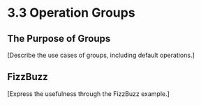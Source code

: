 # 3.3  Operation Groups

## The Purpose of Groups

\[Describe the use cases of groups, including default operations.]



## FizzBuzz

\[Express the usefulness through the FizzBuzz example.]
